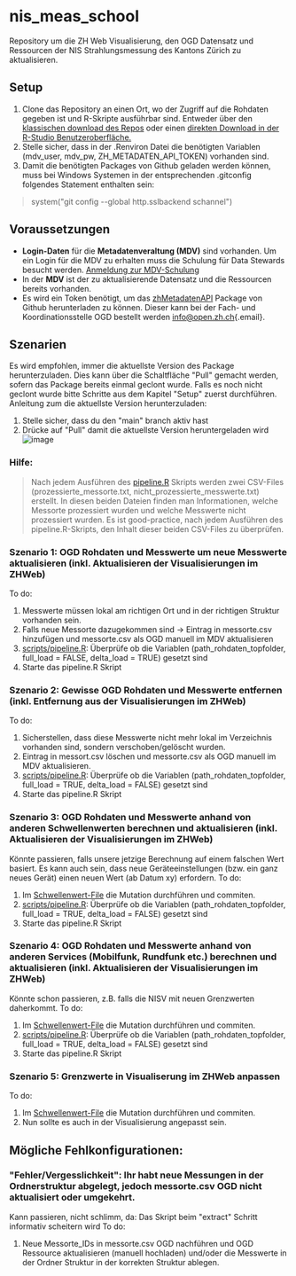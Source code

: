 # nis_meas_school

Repository um die ZH Web Visualisierung, den OGD Datensatz und Ressourcen der NIS Strahlungsmessung des Kantons Zürich zu aktualisieren.

## Setup

1.  Clone das Repository an einen Ort, wo der Zugriff auf die Rohdaten gegeben ist und R-Skripte ausführbar sind. Entweder über den [klassischen download des
    Repos](https://github.com/awelZH/nis_meas_school/archive/refs/heads/main.zip)
    oder einen [direkten Download in der R-Studio
    Benutzeroberfläche.](https://happygitwithr.com/rstudio-git-github.html#clone-the-test-github-repository-to-your-computer-via-rstudio)
2.  Stelle sicher, dass in der .Renviron Datei die benötigten Variablen (mdv_user, mdv_pw, ZH_METADATEN_API_TOKEN) vorhanden sind.
3.  Damit die benötigten Packages von Github geladen werden können, muss bei Windows Systemen in der entsprechenden .gitconfig folgendes Statement enthalten sein:

> system("git config --global http.sslbackend schannel")

## Voraussetzungen

-   **Login-Daten** für die **Metadatenveraltung (MDV)** sind vorhanden. Um ein Login für die MDV zu erhalten muss die Schulung für Data Stewards besucht werden. [Anmeldung zur MDV-Schulung](https://www.zh.ch/de/politik-staat/opendata/leitlinien.html)
-   In der **MDV** ist der zu aktualisierende Datensatz und die Ressourcen bereits vorhanden.
-   Es wird ein Token benötigt, um das [zhMetadatenAPI](https://github.com/statistikZH/zhMetadatenAPI/tree/master) Package von Github herunterladen zu können. Dieser kann bei der Fach- und Koordinationsstelle OGD bestellt werden [info\@open.zh.ch](mailto:info@open.zh.ch){.email}.

## Szenarien
Es wird empfohlen, immer die aktuellste Version des Package herunterzuladen. Dies kann über die Schaltfläche "Pull" gemacht werden, sofern das Package bereits einmal geclont wurde. Falls es noch nicht geclont wurde bitte Schritte aus dem Kapitel "Setup" zuerst durchführen. 
Anleitung zum die aktuellste Version herunterzuladen:
1. Stelle sicher, dass du den "main" branch aktiv hast
2. Drücke auf "Pull" damit die aktuellste Version heruntergeladen wird
![image](https://github.com/awelZH/nis_meas_school/assets/46460424/de3ca1f4-a765-4b4d-884a-3100554951cb)

### Hilfe:
> Nach jedem Ausführen des [pipeline.R](scripts/pipeline.R) Skripts werden zwei CSV-Files (prozessierte_messorte.txt, nicht_prozessierte_messwerte.txt) erstellt. In diesen beiden Dateien finden man Informationen, welche Messorte prozessiert wurden und welche Messwerte nicht prozessiert wurden. Es ist good-practice, nach jedem Ausführen des pipeline.R-Skripts, den Inhalt dieser beiden CSV-Files zu überprüfen.

### Szenario 1: OGD Rohdaten und Messwerte um neue Messwerte aktualisieren (inkl. Aktualisieren der Visualisierungen im ZHWeb)
To do:
1. Messwerte müssen lokal am richtigen Ort und in der richtigen Struktur vorhanden sein.
2. Falls neue Messorte dazugekommen sind -> Eintrag in messorte.csv hinzufügen und messorte.csv als OGD manuell im MDV aktualisieren
3. [scripts/pipeline.R](scripts/pipeline.R): Überprüfe ob die Variablen (path_rohdaten_topfolder, full_load = FALSE, delta_load = TRUE) gesetzt sind
4. Starte das pipeline.R Skript

### Szenario 2: Gewisse OGD Rohdaten und Messwerte entfernen (inkl. Entfernung aus der Visualisierungen im ZHWeb)
To do: 
1. Sicherstellen, dass diese Messwerte nicht mehr lokal im Verzeichnis vorhanden sind, sondern verschoben/gelöscht wurden.
2. Eintrag in messort.csv löschen und messorte.csv als OGD manuell im MDV aktualisieren. 
3. [scripts/pipeline.R](scripts/pipeline.R): Überprüfe ob die Variablen (path_rohdaten_topfolder, full_load = TRUE, delta_load = FALSE) gesetzt sind
4. Starte das pipeline.R Skript

### Szenario 3: OGD Rohdaten und Messwerte anhand von anderen Schwellenwerten berechnen und aktualisieren (inkl. Aktualisieren der Visualisierungen im ZHWeb)
Könnte passieren, falls unsere jetzige Berechnung auf einem falschen Wert basiert. Es kann auch sein, dass neue Geräteeinstellungen (bzw. ein ganz neues Gerät) einen neuen Wert (ab Datum xy) erfordern.
To do:
1. Im [Schwellenwert-File](inst/extdata/frequenzbaender_schwellenwerte.csv) die Mutation durchführen und commiten.
3. [scripts/pipeline.R](scripts/pipeline.R): Überprüfe ob die Variablen (path_rohdaten_topfolder, full_load = TRUE, delta_load = FALSE) gesetzt sind
4. Starte das pipeline.R Skript

### Szenario 4: OGD Rohdaten und Messwerte anhand von anderen Services (Mobilfunk, Rundfunk etc.) berechnen und aktualisieren (inkl. Aktualisieren der Visualisierungen im ZHWeb)
Könnte schon passieren, z.B. falls die NISV mit neuen Grenzwerten daherkommt.
To do:
1. Im [Schwellenwert-File](inst/extdata/frequenzbaender_schwellenwerte.csv) die Mutation durchführen und commiten.
3. [scripts/pipeline.R](scripts/pipeline.R): Überprüfe ob die Variablen (path_rohdaten_topfolder, full_load = TRUE, delta_load = FALSE) gesetzt sind
4. Starte das pipeline.R Skript

### Szenario 5: Grenzwerte in Visualiserung im ZHWeb anpassen
To do:
1. Im [Schwellenwert-File](inst/extdata/frequenzbaender_schwellenwerte.csv) die Mutation durchführen und commiten.
2. Nun sollte es auch in der Visualisierung angepasst sein.


## Mögliche Fehlkonfigurationen:
### "Fehler/Vergesslichkeit": Ihr habt neue Messungen in der Ordnerstruktur abgelegt, jedoch messorte.csv OGD nicht aktualisiert oder umgekehrt. 
Kann passieren, nicht schlimm, da:
Das Skript beim "extract" Schritt informativ scheitern wird
To do:
1. Neue Messorte_IDs in messorte.csv OGD nachführen und OGD Ressource aktualisieren (manuell hochladen) und/oder die Messwerte in der Ordner Struktur in der korrekten Struktur ablegen.
